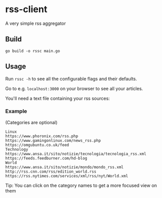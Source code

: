 # rss-client
A very simple rss aggregator

## Build
`go build -o rssc main.go`

## Usage
Run `rssc -h` to see all the configurable flags and their defaults.

Go to e.g. `localhost:3000` on your browser to see all your articles. 

You'll need a text file containing your rss sources:
### Example
(Categories are optional)
```
Linux
https://www.phoronix.com/rss.php
https://www.gamingonlinux.com/news_rss.php
https://omgubuntu.co.uk/feed
Technology
https://www.ansa.it/sito/notizie/tecnologia/tecnologia_rss.xml
https://feeds.feedburner.com/hd-blog
World
https://www.ansa.it/sito/notizie/mondo/mondo_rss.xml
http://rss.cnn.com/rss/edition_world.rss
https://rss.nytimes.com/services/xml/rss/nyt/World.xml
```

Tip: You can click on the category names to get a more focused view on them
